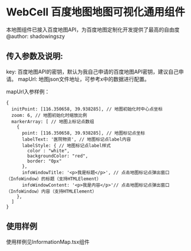 # WebCell 百度地图地图可视化通用组件
本地图组件已接入百度地图API，为百度地图定制化开发提供了最高的自由度
@author: shadowingszy

## 传入参数及说明:
key: 百度地图API的密钥，默认为我自己申请的百度地图API密钥，建议自己申请。
mapUrl: 地图json文件地址，可参考x中的数据进行配置。

mapUrl入参样例：
```
{
  initPoint: [116.350658, 39.938285], // 地图初始化时中心点坐标
  zoom: 6, // 地图初始化时缩放比例
  markerArray: [ // 地图上标记点数组
    {
      point: [116.350658, 39.938285], // 地图标记点坐标
      labelText: '医院物资', // 地图标记点label内容
      labelStyle: { // 地图标记点label样式
        color : "white",
        backgroundColor: "red",
        border: "0px" 
      },
      infoWindowTitle: '<p>我是标题</p>', // 点击地图标记点弹出窗口（InfoWindow）的标题（支持HTMLElement）
      infoWindowContent: '<p>我是内容</p>'// 点击地图标记点弹出窗口（InfoWindow）内容（支持HTMLElement）
    },
  ]
}
```

## 使用样例
使用样例见InformationMap.tsx组件